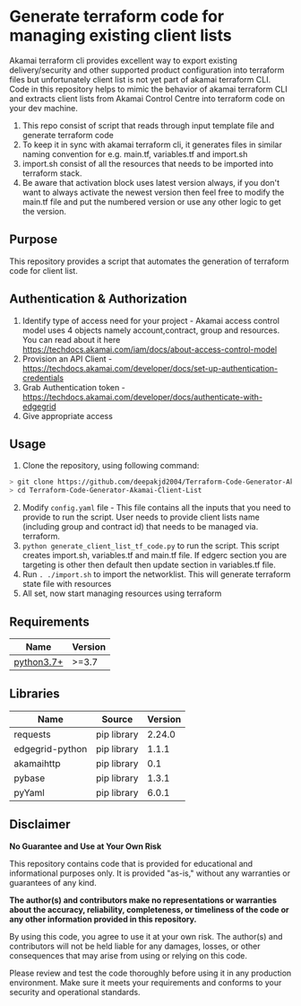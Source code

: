 <!-- BEGIN_DOCS -->

# Generate terraform code for managing existing client lists

Akamai terraform cli provides excellent way to export existing delivery/security and other supported product configuration into terraform files but unfortunately client list is not yet part of akamai terraform CLI. Code in this repository helps to mimic the behavior of akamai terraform CLI and extracts client lists from Akamai Control Centre into terraform code on your dev machine.

1. This repo consist of script that reads through input template file and generate terraform code
2. To keep it in sync with akamai terraform cli, it generates files in similar naming convention for e.g. main.tf, variables.tf and import.sh
3. import.sh consist of all the resources that needs to be imported into terraform stack. 
4. Be aware that activation block uses latest version always, if you don't want to always activate the newest version then feel free to modify the main.tf file and put the numbered version or use any other logic to get the version. 

## Purpose
This repository provides a script that automates the generation of terraform code for client list. 


## Authentication & Authorization

1. Identify type of access need for your project - Akamai access control model uses 4 objects namely account,contract, group and resources. You can read about it here https://techdocs.akamai.com/iam/docs/about-access-control-model
2. Provision an API Client - https://techdocs.akamai.com/developer/docs/set-up-authentication-credentials
3. Grab Authentication token -https://techdocs.akamai.com/developer/docs/authenticate-with-edgegrid
4. Give appropriate access

## Usage

1. Clone the repository, using following command:

```bash
> git clone https://github.com/deepakjd2004/Terraform-Code-Generator-Akamai-Client-List
> cd Terraform-Code-Generator-Akamai-Client-List
```

2. Modify `config.yaml` file - This file contains all the inputs that you need to provide to run the script. User needs to provide client lists name (including group and contract id) that needs to be managed via. terraform. 
3. `python generate_client_list_tf_code.py` to run the script. This script creates import.sh, variables.tf and main.tf file. If edgerc section you are targeting is other then default then update section in variables.tf file.
4. Run `. ./import.sh` to import the networklist. This will generate terraform state file with resources
5. All set, now start managing resources using terraform


## Requirements

| Name                                                                     | Version         |
| ------------------------------------------------------------------------ | --------------- |
| <a name="python3.7+"></a> [python3.7+](#python3)                         | >=3.7           |


## Libraries

| Name                                                        | Source                  | Version |
| ----------------------------------------------------------- | ----------------------- | ------- |
| requests                                                    | pip library             | 2.24.0  |
| edgegrid-python                                             | pip library             | 1.1.1   |
| akamaihttp                                                  | pip library             | 0.1     |
| pybase                                                      | pip library             | 1.3.1   |
| pyYaml                                                      | pip library             | 6.0.1   |

## Disclaimer

**No Guarantee and Use at Your Own Risk**

This repository contains code that is provided for educational and informational purposes only. It is provided "as-is," without any warranties or guarantees of any kind. 

**The author(s) and contributors make no representations or warranties about the accuracy, reliability, completeness, or timeliness of the code or any other information provided in this repository.**

By using this code, you agree to use it at your own risk. The author(s) and contributors will not be held liable for any damages, losses, or other consequences that may arise from using or relying on this code.

Please review and test the code thoroughly before using it in any production environment. Make sure it meets your requirements and conforms to your security and operational standards.


<!-- END_DOCS -->
